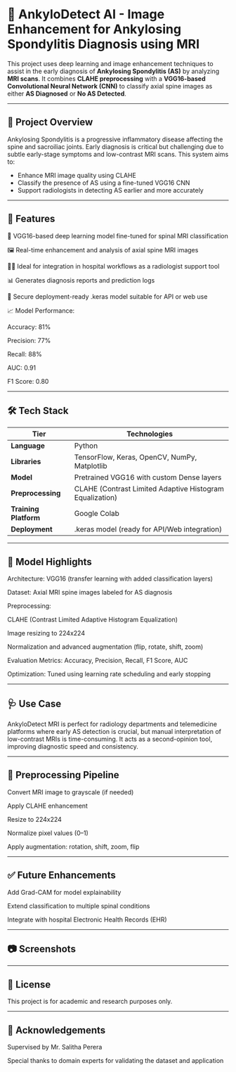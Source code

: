 # 🧠 AnkyloDetect AI - Image Enhancement for Ankylosing Spondylitis Diagnosis using MRI

This project uses deep learning and image enhancement techniques to assist in the early diagnosis of **Ankylosing Spondylitis (AS)** by analyzing **MRI scans**. It combines **CLAHE preprocessing** with a **VGG16-based Convolutional Neural Network (CNN)** to classify axial spine images as either **AS Diagnosed** or **No AS Detected**.

---

## 🚀 Project Overview

Ankylosing Spondylitis is a progressive inflammatory disease affecting the spine and sacroiliac joints. Early diagnosis is critical but challenging due to subtle early-stage symptoms and low-contrast MRI scans. This system aims to:

- Enhance MRI image quality using CLAHE
- Classify the presence of AS using a fine-tuned VGG16 CNN
- Support radiologists in detecting AS earlier and more accurately

---

## 🚀 Features

🧠 VGG16-based deep learning model fine-tuned for spinal MRI classification

🖼️ Real-time enhancement and analysis of axial spine MRI images

🧑‍⚕️ Ideal for integration in hospital workflows as a radiologist support tool

📊 Generates diagnosis reports and prediction logs

🔐 Secure deployment-ready .keras model suitable for API or web use

📈 Model Performance:

Accuracy: 81%

Precision: 77%

Recall: 88%

AUC: 0.91

F1 Score: 0.80

---

## 🛠️ Tech Stack

| Tier              | Technologies                                                             |
|-------------------|---------------------------------------------------------------------------|
| **Language**       | Python                                                                   |
| **Libraries**      | TensorFlow, Keras, OpenCV, NumPy, Matplotlib                             |
| **Model**          | Pretrained VGG16 with custom Dense layers                                |
| **Preprocessing**  | CLAHE (Contrast Limited Adaptive Histogram Equalization)                 |
| **Training Platform** | Google Colab                                                         |
| **Deployment**     | .keras model (ready for API/Web integration)                             |


---

## 🧠 Model Highlights
Architecture: VGG16 (transfer learning with added classification layers)

Dataset: Axial MRI spine images labeled for AS diagnosis

Preprocessing:

CLAHE (Contrast Limited Adaptive Histogram Equalization)

Image resizing to 224x224

Normalization and advanced augmentation (flip, rotate, shift, zoom)

Evaluation Metrics: Accuracy, Precision, Recall, F1 Score, AUC

Optimization: Tuned using learning rate scheduling and early stopping

---

## 🩺 Use Case
AnkyloDetect MRI is perfect for radiology departments and telemedicine platforms where early AS detection is crucial, but manual interpretation of low-contrast MRIs is time-consuming. It acts as a second-opinion tool, improving diagnostic speed and consistency.

---

## 🧪 Preprocessing Pipeline
Convert MRI image to grayscale (if needed)

Apply CLAHE enhancement

Resize to 224x224

Normalize pixel values (0–1)

Apply augmentation: rotation, shift, zoom, flip

---


## ✅ Future Enhancements
Add Grad-CAM for model explainability

Extend classification to multiple spinal conditions

Integrate with hospital Electronic Health Records (EHR)

---

## 📷 Screenshots



---

## 📌 License
This project is for academic and research purposes only.

---

## 🤝 Acknowledgements

Supervised by Mr. Salitha Perera 

Special thanks to domain experts for validating the dataset and application


